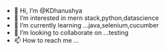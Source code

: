 - 👋 Hi, I’m @KDhanushya
- 👀 I’m interested in mern stack,python,datascience
- 🌱 I’m currently learning ...java,selenium,cucumber
- 💞️ I’m looking to collaborate on ...testing
- 📫 How to reach me ...

<!---
KDhanushya/KDhanushya is a ✨ special ✨ repository because its `README.md` (this file) appears on your GitHub profile.
You can click the Preview link to take a look at your changes.
--->
